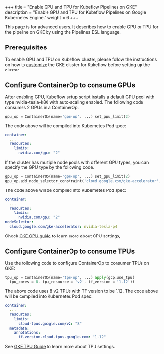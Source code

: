+++ 
title = "Enable GPU and TPU for Kubeflow Pipelines on GKE"
description = "Enable GPU and TPU for Kubeflow Pipelines on Google Kubernetes Engine."
weight = 6 
+++

This page is for advanced users. It describes how to enable GPU or TPU for the pipeline on GKE by using the Pipelines 
DSL language.

## Prerequisites

To enable GPU and TPU on Kubeflow cluster, please follow the instructions on how to 
[customize](/docs/gke/customizing-gke#common-customizations) the GKE cluster for Kubeflow before
setting up the cluster.

## Configure ContainerOp to consume GPUs

After enabling GPU, Kubeflow setup script installs a default GPU pool with type nvidia-tesla-k80 with auto-scaling enabled.
The following code consumes 2 GPUs in a ContainerOp.

```python
gpu_op = ContainerOp(name='gpu-op', ...).set_gpu_limit(2)
```

The code above will be compiled into Kubernetes Pod spec:

```yaml
container:
  ...
  resources:
    limits:
      nvidia.com/gpu: "2"
```

If the cluster has multiple node pools with different GPU types, you can specify the GPU type by the following code.

```python
gpu_op = ContainerOp(name='gpu-op', ...).set_gpu_limit(2)
gpu_op.add_node_selector_constraint('cloud.google.com/gke-accelerator', 'nvidia-tesla-p4')
```

The code above will be compiled into Kubernetes Pod spec:


```yaml
container:
  ...
  resources:
    limits:
      nvidia.com/gpu: "2"
nodeSelector:
  cloud.google.com/gke-accelerator: nvidia-tesla-p4
```

Check [GKE GPU guide](https://cloud.google.com/kubernetes-engine/docs/how-to/gpus) to learn more about GPU settings, 

## Configure ContainerOp to consume TPUs

Use the following code to configure ContainerOp to consumer TPUs on GKE:

```python
tpu_op = ContainerOp(name='tpu-op', ...).apply(gcp.use_tpu(
  tpu_cores = 8, tpu_resource = 'v2', tf_version = '1.12'))
```

The above code uses 8 v2 TPUs with TF version to be 1.12. The code above will be compiled into Kubernetes Pod spec:

```yaml
container:
  ...
  resources:
    limits:
      cloud-tpus.google.com/v2: "8"
  metadata:
    annotations:
      tf-version.cloud-tpus.google.com: "1.12"
```

See [GKE TPU Guide](https://cloud.google.com/tpu/docs/kubernetes-engine-setup) to learn more about TPU settings.
